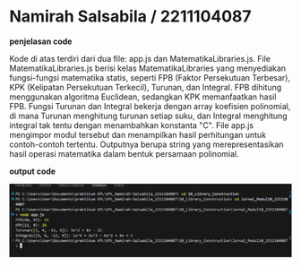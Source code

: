 # Namirah Salsabila / 2211104087
**penjelasan code**

Kode di atas terdiri dari dua file: app.js dan MatematikaLibraries.js. File MatematikaLibraries.js berisi kelas MatematikaLibraries yang menyediakan fungsi-fungsi matematika statis, seperti FPB (Faktor Persekutuan Terbesar), KPK (Kelipatan Persekutuan Terkecil), Turunan, dan Integral. FPB dihitung menggunakan algoritma Euclidean, sedangkan KPK memanfaatkan hasil FPB. Fungsi Turunan dan Integral bekerja dengan array koefisien polinomial, di mana Turunan menghitung turunan setiap suku, dan Integral menghitung integral tak tentu dengan menambahkan konstanta "C". File app.js mengimpor modul tersebut dan menampilkan hasil perhitungan untuk contoh-contoh tertentu. Outputnya berupa string yang merepresentasikan hasil operasi matematika dalam bentuk persamaan polinomial.

**output code**

![Nama Gambar 1](gambar1.png) 